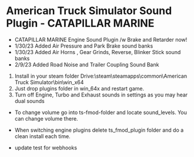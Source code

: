 # American Truck Simulator Sound Plugin - CATAPILLAR MARINE

- CATAPILLAR MARINE Engine Sound Plugin /w Brake and Retarder now!
- 1/30/23 Added Air Pressure and Park Brake sound banks
- 1/30/23 Added Air Horns , Gear Grinds, Reverse, Blinker Stick sound banks
- 2/9/23 Added Road Noise and Trailer Coupling Sound Bank

1. Install in your steam folder Drive:\steam\steamapps\common\American Truck Simulator\bin\win_x64
2. Just drop plugins folder in win_64x and restart game.
3. Turn off Engine, Turbo and Exhaust sounds in settings as you may hear dual sounds

- To change volume go into ts-fmod-folder and locate sound_levels. You can change volume there.

- When switching engine plugins delete ts_fmod_plugin folder and do a clean install each time.
- update test for webhooks
